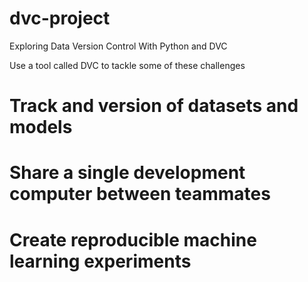 # dvc-project

Exploring Data Version Control With Python and DVC

Use a tool called DVC to tackle some of these challenges
# Track and version of datasets and models
# Share a single development computer between teammates
# Create reproducible machine learning experiments
